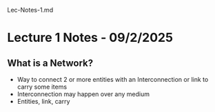 Lec-Notes-1.md


# Lecture 1 Notes - 09/2/2025


## What is a Network?
- Way to connect 2 or more entities with an Interconnection or link to carry some items
- Interconnection may happen over any medium
- Entities, link, carry